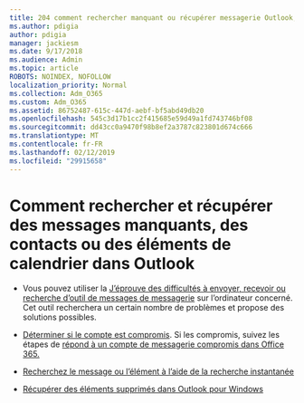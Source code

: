```yaml
---
title: 204 comment rechercher manquant ou récupérer messagerie Outlook, calendrier ou contacts manquants
ms.author: pdigia
author: pdigia
manager: jackiesm
ms.date: 9/17/2018
ms.audience: Admin
ms.topic: article
ROBOTS: NOINDEX, NOFOLLOW
localization_priority: Normal
ms.collection: Adm_O365
ms.custom: Adm_O365
ms.assetid: 86752487-615c-447d-aebf-bf5abd49db20
ms.openlocfilehash: 545c3d17b1cc2f415685e59d49a1fd743746bf08
ms.sourcegitcommit: dd43cc0a9470f98b8ef2a3787c823801d674c666
ms.translationtype: MT
ms.contentlocale: fr-FR
ms.lasthandoff: 02/12/2019
ms.locfileid: "29915658"
---
```

# <a name="how-to-find-and-recover-missing-messages-contacts-or-calendar-items-in-outlook"></a>Comment rechercher et récupérer des messages manquants, des contacts ou des éléments de calendrier dans Outlook

- Vous pouvez utiliser la [J’éprouve des difficultés à envoyer, recevoir ou recherche d’outil de messages de messagerie](https://aka.ms/SaRA-OutlookSendReceive) sur l’ordinateur concerné. Cet outil recherchera un certain nombre de problèmes et propose des solutions possibles. 
    
- [Déterminer si le compte est compromis](https://support.microsoft.com/help/2551603/how-to-determine-whether-your-office-365-account-has-been-compromised). Si les compromis, suivez les étapes de [répond à un compte de messagerie compromis dans Office 365.](https://docs.microsoft.com/office365/enterprise/responding-to-a-compromised-email-account)
    
- [Recherchez le message ou l’élément à l’aide de la recherche instantanée](https://support.office.com/article/69748862-5976-47b9-98e8-ed179f1b9e4d)
    
- [Récupérer des éléments supprimés dans Outlook pour Windows](https://support.office.com/article/49e81f3c-c8f4-4426-a0b9-c0fd751d48ce)
    

